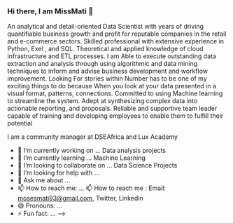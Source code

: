 ### Hi there, I am MissMati 👋

An analytical and detail-oriented Data Scientist with years of driving quantifiable business growth and profit for reputable companies in the retail and
e-commerce sectors. Skilled professional with extensive experience in Python, Exel , and SQL. Theoretical and applied knowledge of cloud infrastructure and ETL processes. I am Able to execute outstanding data extraction and analysis through using algorithmic and data mining techniques to inform and advise business development and workflow improvement.
Looking For stories within Number has to be one of my exciting things to do because When you look at your data presented in a visual format, patterns, connections. 
Committed to using Machine learning to streamline the system. Adept at synthesizing complex data into actionable reporting, and proposals.  Reliable and supportive team leader capable of training and developing employees to enable them to fulfill their potential


I am a community manager at DSEAfrica  and Lux Academy 

- 🔭 I’m currently working on ... Data analysis projects 
- 🌱 I’m currently learning ... Machine Learning 
- 👯 I’m looking to collaborate on ... Data Science Projects 
- 🤔 I’m looking for help with ... 
- 💬 Ask me about ...
- 📫 How to reach me: ... 📫 How to reach me : Email: mosesmati93@gmail.com, Twitter, Linkedin
- 😄 Pronouns: ...
- ⚡ Fun fact: ...
-->
